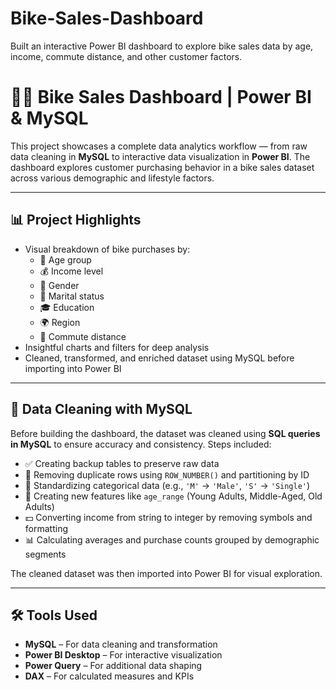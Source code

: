 # Bike-Sales-Dashboard
Built an interactive Power BI dashboard to explore bike sales data by age, income, commute distance, and other customer factors.
# 🚴‍♀️ Bike Sales Dashboard | Power BI & MySQL

This project showcases a complete data analytics workflow — from raw data cleaning in **MySQL** to interactive data visualization in **Power BI**. The dashboard explores customer purchasing behavior in a bike sales dataset across various demographic and lifestyle factors.

---

## 📊 Project Highlights

- Visual breakdown of bike purchases by:
  - 👤 Age group
  - 💰 Income level
  - 🚻 Gender
  - 💍 Marital status
  - 🎓 Education
  - 🌍 Region
  - 🚗 Commute distance
- Insightful charts and filters for deep analysis
- Cleaned, transformed, and enriched dataset using MySQL before importing into Power BI

---

## 🧹 Data Cleaning with MySQL

Before building the dashboard, the dataset was cleaned using **SQL queries in MySQL** to ensure accuracy and consistency. Steps included:

- ✅ Creating backup tables to preserve raw data
- 🔄 Removing duplicate rows using `ROW_NUMBER()` and partitioning by ID
- 🧼 Standardizing categorical data (e.g., `'M'` → `'Male'`, `'S'` → `'Single'`)
- 🧮 Creating new features like `age_range` (Young Adults, Middle-Aged, Old Adults)
- 💵 Converting income from string to integer by removing symbols and formatting
- 📊 Calculating averages and purchase counts grouped by demographic segments

The cleaned dataset was then imported into Power BI for visual exploration.

---

## 🛠️ Tools Used

- **MySQL** – For data cleaning and transformation  
- **Power BI Desktop** – For interactive visualization  
- **Power Query** – For additional data shaping  
- **DAX** – For calculated measures and KPIs
